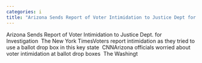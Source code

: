 ```yaml
---
categories: i
title: "Arizona Sends Report of Voter Intimidation to Justice Dept for Investigation  The New York Times"
---
```

Arizona Sends Report of Voter Intimidation to Justice Dept. for Investigation&nbsp;&nbsp;The New York TimesVoters report intimidation as they tried to use a ballot drop box in this key state&nbsp;&nbsp;CNNArizona officials worried about voter intimidation at ballot drop boxes&nbsp;&nbsp;The Washingt